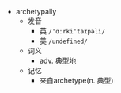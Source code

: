- archetypally
  - 发音
    - 英 `/'ɑːrki'taɪpəli/`
    - 美 `/undefined/`
  - 词义
    - adv. 典型地
  - 记忆
    - 来自archetype(n. 典型)
